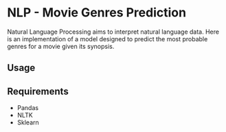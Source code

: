 # NLP - Movie Genres Prediction
Natural Language Processing aims to interpret natural language data. Here is an implementation of a model designed to predict the most probable genres for a movie given its synopsis.

## Usage

## Requirements
- Pandas
- NLTK
- Sklearn
